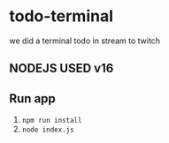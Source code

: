# todo-terminal
we did a terminal todo in stream to twitch

## NODEJS USED v16

## Run app

1. ``` npm run install ```
2. ``` node index.js ```
